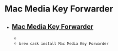 # Mac Media Key Forwarder
- [Mac Media Key Forwarder](http://milgra.com/mac-media-key-forwarder.html)
  - 
  - 
  - `brew cask install Mac Media Key Forwarder`
